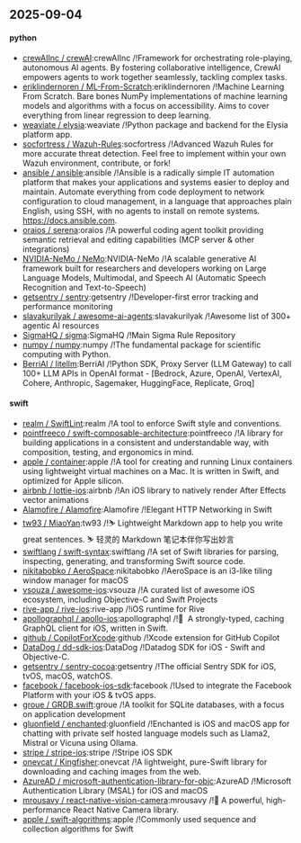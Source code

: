 ## 2025-09-04

#### python
* [crewAIInc / crewAI](https://github.com/crewAIInc/crewAI):crewAIInc /!Framework for orchestrating role-playing, autonomous AI agents. By fostering collaborative intelligence, CrewAI empowers agents to work together seamlessly, tackling complex tasks.
* [eriklindernoren / ML-From-Scratch](https://github.com/eriklindernoren/ML-From-Scratch):eriklindernoren /!Machine Learning From Scratch. Bare bones NumPy implementations of machine learning models and algorithms with a focus on accessibility. Aims to cover everything from linear regression to deep learning.
* [weaviate / elysia](https://github.com/weaviate/elysia):weaviate /!Python package and backend for the Elysia platform app.
* [socfortress / Wazuh-Rules](https://github.com/socfortress/Wazuh-Rules):socfortress /!Advanced Wazuh Rules for more accurate threat detection. Feel free to implement within your own Wazuh environment, contribute, or fork!
* [ansible / ansible](https://github.com/ansible/ansible):ansible /!Ansible is a radically simple IT automation platform that makes your applications and systems easier to deploy and maintain. Automate everything from code deployment to network configuration to cloud management, in a language that approaches plain English, using SSH, with no agents to install on remote systems. https://docs.ansible.com.
* [oraios / serena](https://github.com/oraios/serena):oraios /!A powerful coding agent toolkit providing semantic retrieval and editing capabilities (MCP server & other integrations)
* [NVIDIA-NeMo / NeMo](https://github.com/NVIDIA-NeMo/NeMo):NVIDIA-NeMo /!A scalable generative AI framework built for researchers and developers working on Large Language Models, Multimodal, and Speech AI (Automatic Speech Recognition and Text-to-Speech)
* [getsentry / sentry](https://github.com/getsentry/sentry):getsentry /!Developer-first error tracking and performance monitoring
* [slavakurilyak / awesome-ai-agents](https://github.com/slavakurilyak/awesome-ai-agents):slavakurilyak /!Awesome list of 300+ agentic AI resources
* [SigmaHQ / sigma](https://github.com/SigmaHQ/sigma):SigmaHQ /!Main Sigma Rule Repository
* [numpy / numpy](https://github.com/numpy/numpy):numpy /!The fundamental package for scientific computing with Python.
* [BerriAI / litellm](https://github.com/BerriAI/litellm):BerriAI /!Python SDK, Proxy Server (LLM Gateway) to call 100+ LLM APIs in OpenAI format - [Bedrock, Azure, OpenAI, VertexAI, Cohere, Anthropic, Sagemaker, HuggingFace, Replicate, Groq]

#### swift
* [realm / SwiftLint](https://github.com/realm/SwiftLint):realm /!A tool to enforce Swift style and conventions.
* [pointfreeco / swift-composable-architecture](https://github.com/pointfreeco/swift-composable-architecture):pointfreeco /!A library for building applications in a consistent and understandable way, with composition, testing, and ergonomics in mind.
* [apple / container](https://github.com/apple/container):apple /!A tool for creating and running Linux containers using lightweight virtual machines on a Mac. It is written in Swift, and optimized for Apple silicon.
* [airbnb / lottie-ios](https://github.com/airbnb/lottie-ios):airbnb /!An iOS library to natively render After Effects vector animations
* [Alamofire / Alamofire](https://github.com/Alamofire/Alamofire):Alamofire /!Elegant HTTP Networking in Swift
* [tw93 / MiaoYan](https://github.com/tw93/MiaoYan):tw93 /!⛷ Lightweight Markdown app to help you write great sentences. ⛷ 轻灵的 Markdown 笔记本伴你写出妙言
* [swiftlang / swift-syntax](https://github.com/swiftlang/swift-syntax):swiftlang /!A set of Swift libraries for parsing, inspecting, generating, and transforming Swift source code.
* [nikitabobko / AeroSpace](https://github.com/nikitabobko/AeroSpace):nikitabobko /!AeroSpace is an i3-like tiling window manager for macOS
* [vsouza / awesome-ios](https://github.com/vsouza/awesome-ios):vsouza /!A curated list of awesome iOS ecosystem, including Objective-C and Swift Projects
* [rive-app / rive-ios](https://github.com/rive-app/rive-ios):rive-app /!iOS runtime for Rive
* [apollographql / apollo-ios](https://github.com/apollographql/apollo-ios):apollographql /!📱  A strongly-typed, caching GraphQL client for iOS, written in Swift.
* [github / CopilotForXcode](https://github.com/github/CopilotForXcode):github /!Xcode extension for GitHub Copilot
* [DataDog / dd-sdk-ios](https://github.com/DataDog/dd-sdk-ios):DataDog /!Datadog SDK for iOS - Swift and Objective-C.
* [getsentry / sentry-cocoa](https://github.com/getsentry/sentry-cocoa):getsentry /!The official Sentry SDK for iOS, tvOS, macOS, watchOS.
* [facebook / facebook-ios-sdk](https://github.com/facebook/facebook-ios-sdk):facebook /!Used to integrate the Facebook Platform with your iOS & tvOS apps.
* [groue / GRDB.swift](https://github.com/groue/GRDB.swift):groue /!A toolkit for SQLite databases, with a focus on application development
* [gluonfield / enchanted](https://github.com/gluonfield/enchanted):gluonfield /!Enchanted is iOS and macOS app for chatting with private self hosted language models such as Llama2, Mistral or Vicuna using Ollama.
* [stripe / stripe-ios](https://github.com/stripe/stripe-ios):stripe /!Stripe iOS SDK
* [onevcat / Kingfisher](https://github.com/onevcat/Kingfisher):onevcat /!A lightweight, pure-Swift library for downloading and caching images from the web.
* [AzureAD / microsoft-authentication-library-for-objc](https://github.com/AzureAD/microsoft-authentication-library-for-objc):AzureAD /!Microsoft Authentication Library (MSAL) for iOS and macOS
* [mrousavy / react-native-vision-camera](https://github.com/mrousavy/react-native-vision-camera):mrousavy /!📸 A powerful, high-performance React Native Camera library.
* [apple / swift-algorithms](https://github.com/apple/swift-algorithms):apple /!Commonly used sequence and collection algorithms for Swift
